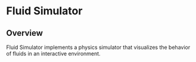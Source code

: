 # Fluid Simulator

[howler]: https://github.com/goldfire/howler.js/
[lf]: https://github.com/google/liquidfun

## Overview

Fluid Simulator implements a physics simulator that visualizes the behavior of fluids in an interactive environment.
